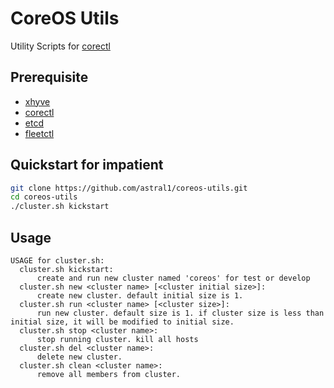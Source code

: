 CoreOS Utils
============

Utility Scripts for [corectl](https://github.com/TheNewNormal/corectl)

Prerequisite
------------

- [xhyve](https://github.com/mist64/xhyve)
- [corectl](https://github.com/TheNewNormal/corectl)
- [etcd](https://github.com/coreos/etcd)
- [fleetctl](https://github.com/coreos/fleet)

Quickstart for impatient
------------------------

```sh
git clone https://github.com/astral1/coreos-utils.git
cd coreos-utils
./cluster.sh kickstart
```

Usage
-----

```
USAGE for cluster.sh:
  cluster.sh kickstart:
      create and run new cluster named 'coreos' for test or develop
  cluster.sh new <cluster name> [<cluster initial size>]:
      create new cluster. default initial size is 1.
  cluster.sh run <cluster name> [<cluster size>]:
      run new cluster. default size is 1. if cluster size is less than initial size, it will be modified to initial size.
  cluster.sh stop <cluster name>:
      stop running cluster. kill all hosts
  cluster.sh del <cluster name>:
      delete new cluster.
  cluster.sh clean <cluster name>:
      remove all members from cluster.
```
